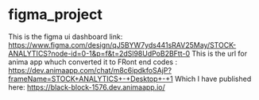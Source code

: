 # figma_project
This is the figma ui dashboard link:
https://www.figma.com/design/qJ5BYW7yds441sRAV25May/STOCK-ANALYTICS?node-id=0-1&p=f&t=2dSl98UdPoB2BFtt-0
This is the url for anima app whuch converted it to FRont end codes :
https://dev.animaapp.com/chat/m8c6ipdkfoSAjP?frameName=STOCK+ANALYTICS+-+Desktop+-+1
Which I have published here:
https://black-block-1576.dev.animaapp.io/

